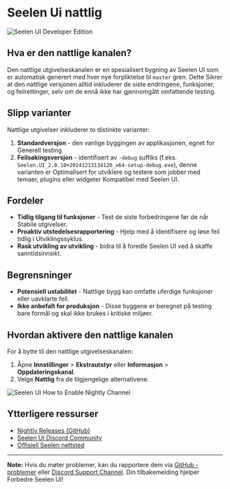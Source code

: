 # Seelen Ui nattlig

![Seelen UI Developer Edition](https://github.com/user-attachments/assets/76634b49-7b09-4ef2-9643-e93542309f5d)

## Hva er den nattlige kanalen?

Den nattlige utgivelseskanalen er en spesialisert bygning av Seelen UI som er
automatisk generert med hver nye forpliktelse til `master` gren. Dette Sikrer at
den nattlige versjonen alltid inkluderer de siste endringene, funksjoner, og
feilrettinger, selv om de ennå ikke har gjennomgått omfattende testing.

## Slipp varianter

Nattlige utgivelser inkluderer to distinkte varianter:

1. **Standardversjon** - den vanlige byggingen av applikasjonen, egnet for
   Generell testing.
2. **Feilsøkingsversjon** - identifisert av `-debug` suffiks (f.eks.
   `Seelen.UI_2.0.10+20241213134120_x64-setup-debug.exe`), denne varianten er
   Optimalisert for utviklere og testere som jobber med temaer, plugins eller
   widgeter Kompatibel med Seelen UI.

## Fordeler

- **Tidlig tilgang til funksjoner** - Test de siste forbedringene før de når
  Stabile utgivelser.
- **Proaktiv utstedelsesrapportering** - Hjelp med å identifisere og løse feil
  tidlig i Utviklingssyklus.
- **Rask utvikling av utvikling** - bidra til å foredle Seelen UI ved å skaffe
  sanntidsinnsikt.

## Begrensninger

- **Potensiell ustabilitet** - Nattlige bygg kan omfatte uferdige funksjoner
  eller uavklarte feil.
- **Ikke anbefalt for produksjon** - Disse byggene er beregnet på testing bare
  formål og skal ikke brukes i kritiske miljøer.

## Hvordan aktivere den nattlige kanalen

For å bytte til den nattlige utgivelseskanalen:

1. Åpne **Innstillinger** > **Ekstrautstyr** eller **Informasjon** >
   **Oppdateringskanal**.
2. Velge **Nattlig** fra de tilgjengelige alternativene.

![Seelen UI How to Enable Nightly Channel](https://github.com/user-attachments/assets/ae88aeac-98cc-4424-a9e7-fb59740b694e)

## Ytterligere ressurser

- [Nightly Releases (GitHub)](https://github.com/eythaann/Seelen-UI/releases/tag/nightly)
- [Seelen UI Discord Community](https://discord.gg/ABfASx5ZAJ)
- [Offisiell Seelen nettsted](https://seelen.io)

---

**Note:** Hvis du møter problemer, kan du rapportere dem via
[GitHub -problemer](https://github.com/eythaann/Seelen-UI/issues) eller
[Discord Support Channel](https://discord.gg/ABfASx5ZAJ). Din tilbakemelding
hjelper Forbedre Seelen UI!
